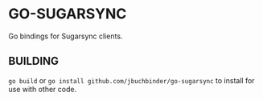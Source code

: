 GO-SUGARSYNC
============

Go bindings for Sugarsync clients.

BUILDING
--------

`go build`
or
`go install github.com/jbuchbinder/go-sugarsync`
to install for use with other code.

